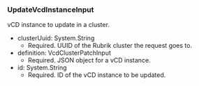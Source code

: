 ### UpdateVcdInstanceInput
vCD instance to update in a cluster.

- clusterUuid: System.String
  - Required. UUID of the Rubrik cluster the request goes to.
- definition: VcdClusterPatchInput
  - Required. JSON object for a vCD instance.
- id: System.String
  - Required. ID of the vCD instance to be updated.

